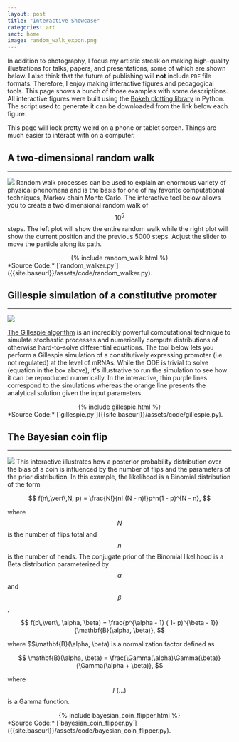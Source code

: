 ```yaml
---
layout: post
title: "Interactive Showcase"
categories: art
sect: home
image: random_walk_expon.png
---
```


In addition to photography, I focus my artistic streak on making high-quality
illustrations for talks, papers, and presentations, some of which are shown
below. I also think that the future of publishing will **not** include `PDF`
file formats. Therefore, I enjoy making interactive figures and pedagogical
tools. This page shows a bunch of those examples with some descriptions. All
interactive figures were built using the [Bokeh plotting
library](http://bokeh.pydata.org) in Python. The script used to generate it
can be downloaded from the link below each figure.
 

This page will look pretty weird on a phone or tablet screen. Things are much
easier to interact with on a computer.



## A two-dimensional random walk
---
![]({{site.baseurl}}/assets/img/diffusion_bug.svg)
Random walk processes can be used to explain an enormous variety of physical
phenomena and is the basis for one of my favorite computational techniques,
Markov chain Monte Carlo. The interactive tool below allows you to create a two
dimensional random walk of $$10^5$$ steps. The left plot will show the entire
random walk while the right plot will show the current position and the previous
5000 steps. Adjust the slider to move the particle along its path. 

<center>
{% include random_walk.html %}
</center>
*Source Code:* [`random_walker.py`]({{site.baseurl}}/assets/code/random_walker.py).




## Gillespie simulation of a constitutive promoter
---
![]({{site.baseurl}}/assets/img/constitutive_promoter.svg)

[The Gillespie algorithm](https://en.wikipedia.org/wiki/Gillespie_algorithm) is an incredibly powerful computational technique to
simulate stochastic processes and numerically compute distributions of otherwise
hard-to-solve differential equations. The tool below lets you perform a
Gillespie simulation of a constitutively expressing promoter (i.e. not
regulated) at the level of mRNAs. While the ODE is trivial to solve (equation in
the box above), it's illustrative to run the simulation to see how it can be
reproduced numerically. In the interactive, thin purple lines correspond to the simulations
whereas the orange line presents the analytical solution given the input parameters.

<center>
{% include gillespie.html %}
</center>
*Source Code:* [`gillespie.py`]({{site.baseurl}}/assets/code/gillespie.py).


## The Bayesian coin flip
---
![]({{site.baseurl}}/assets/img/coin_flip.svg)
This interactive illustrates how a posterior probability distribution over the
bias of a coin is influenced by the number of flips and the parameters of the
prior distribution. In this example, the likelihood is a Binomial distribution
of the form

$$
f(n\,\vert\,N, p) = \frac{N!}{n! (N - n)!}p^n(1 - p)^{N - n},
$$

where $$N$$ is the number of flips total and $$n$$ is the number of heads. The 
conjugate prior of the Binomial likelihood is a Beta distribution parameterized 
by $$\alpha$$ and $$\beta$$, 

$$
f(p\,\vert\, \alpha, \beta) = \frac{p^{\alpha - 1} ( 1- p)^{\beta -
1}}{\mathbf{B}(\alpha, \beta)},
$$

where $$\mathbf{B}(\alpha, \beta) is a normalization factor defined as 

$$
\mathbf{B}(\alpha, \beta) = \frac{\Gamma(\alpha)\Gamma(\beta)}{\Gamma(\alpha + \beta)},
$$

where $$\Gamma(\dots)$$ is a Gamma function. 

<center>
{% include bayesian_coin_flipper.html %}
</center>
*Source Code:* [`bayesian_coin_flipper.py`]({{site.baseurl}}/assets/code/bayesian_coin_flipper.py).



